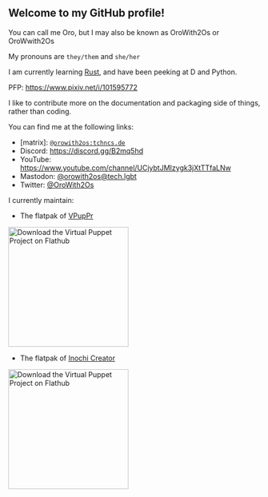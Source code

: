 <!-- # UNAVAILABLE UNTIL FURTHER NOTICE

Sorry to pop out again, but I'll be gone for a while, so don't expect a response from me until then
 -->

## Welcome to my GitHub profile!

You can call me Oro, but I may also be known as OroWith2Os or OroWwith2Os

My pronouns are `they/them` and `she/her`

I am currently learning [Rust](https://www.rust-lang.org), and have been peeking at D and Python.

PFP: https://www.pixiv.net/i/101595772

I like to contribute more on the documentation and packaging side of things, rather than coding.

You can find me at the following links:

- \[matrix\]: [`@orowith2os:tchncs.de`](https://matrix.to/#/@orowith2os:tchncs.de)
- Discord: https://discord.gg/B2mq5hd
- YouTube: https://www.youtube.com/channel/UCjybtJMIzygk3jXtTTfaLNw
- Mastodon: <a rel="me" href="https://tech.lgbt/@orowith2os">[@orowith2os@tech.lgbt](https://tech.lgbt/@orowith2os)</a>
- Twitter: [@OroWith2Os](https://twitter.com/OroWith2Os)

I currently maintain: 

* The flatpak of [VPupPr](https://github.com/flathub/com.github.virtual_puppet_project.vpuppr)

<a href='https://beta.flathub.org/apps/details/com.github.virtual_puppet_project.vpuppr'><img width='240' alt='Download the Virtual Puppet Project on Flathub' src='https://flathub.org/assets/badges/flathub-badge-en.png'/></a>

* The flatpak of [Inochi Creator](https://github.com/flathub/com.inochi2d.inochi-creator)

<a href='https://beta.flathub.org/apps/details/com.inochi2d.inochi-creator'><img width='240' alt='Download the Virtual Puppet Project on Flathub' src='https://flathub.org/assets/badges/flathub-badge-en.png'/></a>
